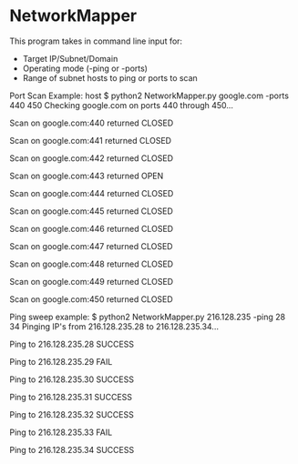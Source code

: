 # NetworkMapper
This program takes in command line input for:
- Target IP/Subnet/Domain
- Operating mode (-ping or -ports)
- Range of subnet hosts to ping or ports to scan

Port Scan Example:
host $ python2 NetworkMapper.py google.com -ports 440 450
Checking google.com on ports 440 through 450...

Scan on google.com:440 returned      CLOSED

Scan on google.com:441 returned      CLOSED

Scan on google.com:442 returned      CLOSED

Scan on google.com:443 returned      OPEN

Scan on google.com:444 returned      CLOSED

Scan on google.com:445 returned      CLOSED

Scan on google.com:446 returned      CLOSED

Scan on google.com:447 returned      CLOSED

Scan on google.com:448 returned      CLOSED

Scan on google.com:449 returned      CLOSED

Scan on google.com:450 returned      CLOSED



Ping sweep example: $ python2 NetworkMapper.py 216.128.235 -ping 28 34
Pinging IP's from 216.128.235.28 to 216.128.235.34...


Ping to 216.128.235.28    SUCCESS

Ping to 216.128.235.29    FAIL

Ping to 216.128.235.30    SUCCESS

Ping to 216.128.235.31    SUCCESS

Ping to 216.128.235.32    SUCCESS

Ping to 216.128.235.33    FAIL

Ping to 216.128.235.34    SUCCESS

